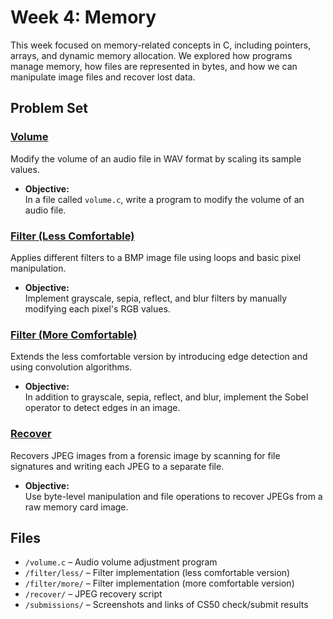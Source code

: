 # Week 4: Memory

This week focused on memory-related concepts in C, including pointers, arrays, and dynamic memory allocation. We explored how programs manage memory, how files are represented in bytes, and how we can manipulate image files and recover lost data.

## Problem Set

### [Volume](https://cs50.harvard.edu/x/2025/psets/4/volume/)  
Modify the volume of an audio file in WAV format by scaling its sample values.

- **Objective:**  
  In a file called `volume.c`, write a program to modify the volume of an audio file.

### [Filter (Less Comfortable)](https://cs50.harvard.edu/x/2025/psets/4/filter/less)
Applies different filters to a BMP image file using loops and basic pixel manipulation.

- **Objective:**  
  Implement grayscale, sepia, reflect, and blur filters by manually modifying each pixel's RGB values.

### [Filter (More Comfortable)](https://cs50.harvard.edu/x/2025/psets/4/filter/more)
Extends the less comfortable version by introducing edge detection and using convolution algorithms.

- **Objective:**  
  In addition to grayscale, sepia, reflect, and blur, implement the Sobel operator to detect edges in an image.

### [Recover](https://cs50.harvard.edu/x/2025/psets/4/recover)
Recovers JPEG images from a forensic image by scanning for file signatures and writing each JPEG to a separate file.

- **Objective:**  
  Use byte-level manipulation and file operations to recover JPEGs from a raw memory card image.

## Files

- `/volume.c` – Audio volume adjustment program
- `/filter/less/` – Filter implementation (less comfortable version)
- `/filter/more/` – Filter implementation (more comfortable version)
- `/recover/` – JPEG recovery script
- `/submissions/` – Screenshots and links of CS50 check/submit results

